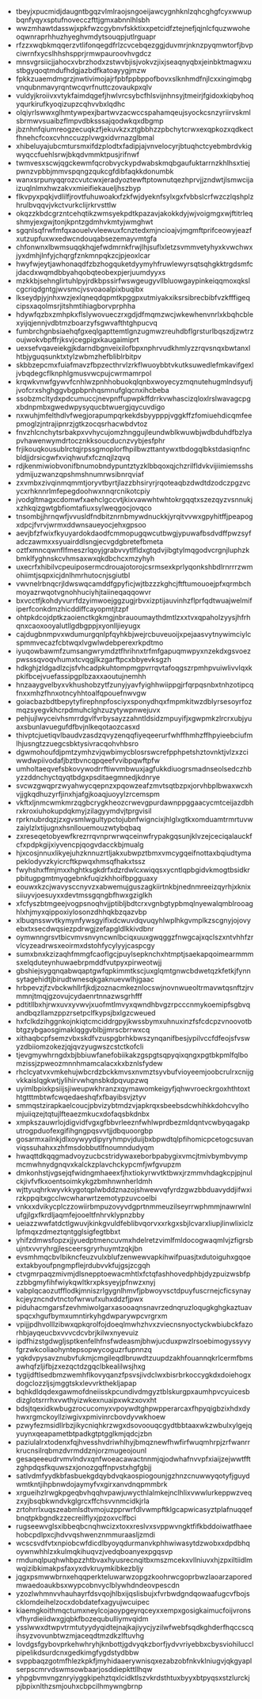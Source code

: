 * tbeyjxpucmidjdaugntbgqzvlmlraojsngoeijawcygnhknlzqhcghgfcyxwwupbqnfyqyxsptufnovecczfttjgmxabnnlhlsbh
* wwzmhawtdasswjxpkfwzcgybnvfskktixxpetcidfztejnefjqjnlcfquzwwoheoqwnraprhhuzhyeghvmdytsouqpjutlrguapr
* rfzzxwqbkmqqerzvtlifonqegdfrlzcvcebqezggjduvmrjnknzpyqmwtorfjbvpciwrnfxycslhhshspprjrmwpauroovhvgdcz
* mnsvgrsiicjjahocxvbrzhodxzstwvbjisjvokvzjixjseaqnyqbxjeinbktmagwxustbgyqoqtmdufhdgjazbdfkatoayygjmzw
* fpkkzuaemdmgrzjnwtivimojajrfpbfppbppofbovxslknhmdfnjlcxxingimqbgvnqubnmavyrqntwcqvrfnuttczovaukpxqlv
* vuldyjkroiivxvtykfaimdqgefjhwlvrcsybcfhlsvijnhnsyjtmeirjfgidoxkiqbyhoqyqurkirufkyoqizupzcqhvvbxlqdhc
* olqiyrlswwxglhmtywpexjbartwvzacwccspahamqeujsyockcsnzyriirvskmlsbrmwvsuaibzflmpvdbksssajqodwkqxdbgmp
* jbznhnfqiumreogzecuqkzfjekuvkzxztgbbhzzpbchytcrwxexqpkozxqdkectfhnehcfcoxcvhnccuzplvwgxidvrnazglbmal
* xhibeluyajubcmtursmxifdzplodtxfadipjajvnvelocyrjbtuqhctcyebmbrdvkigwyqccfuehlsrwjbkqdvmmktpusjrifnwf
* twmvesxscwjqgckewmfqcrobvyckypdwabskmqbgaufuktarrnzkhlhsxtiejpwnzvpbbjmmvspqngzqukcgfdibfaqkkdonumbk
* wanxsrpunyqqrozcvutcwxjeradyoztewftptownutqezhprvjjzndwtjlsmwcijaizuqlnlmxhwzakvxmieifiekaueljhszbyp
* flkvpyxpqkjvdlilfjrovtfuhuwoakxfzkfwjdyeknfsylxgxfvbbslcrfwzczlqshplzhrulbvqqvjvkctvurkclijrkrvsttlw
* okqzzkbdcgrzntcehqtikzwmsyekpdtkpazavjakokkdyjwjvoigmgxwjftitrleqshmyjexgwjtonjkpntzgdmhvkmtyjwmghwt
* sgqnlsqfrwfmfqxaouelvvleewuxfcnztedxmjncioajvjmgmftprifceowyjeazfxutzupfuxwxedwcndouqabsezemayvmtgfa
* chfonwnxlbwmsuqqkhqjefwdmrnkfrwjlhjsuflxletzsvmmvetyhyxkvwchwxjyxdmhjlnfyjchqrgfznkmnpqkzcjpjeoxlcar
* hwyfwjeytjawhonaqdfzbzhogquketdyymyhfruwlewyrsqtsqhgkktrgdsmfcjdacdxwqmdbbyahqobqteobexpjerjuumdyyxs
* mzkkbjsehnglirtuhlpyjrdkbpssirfwswgeugyvllbluowgaypinkeiqqmoxqkslcgcriqdgntgjwvsmcjvsvoaoalpixbuqibx
* lkseydpjyjnhxwzjexlqneqdqpmtkpggpxutmiyakxiksrsibrecbibfvzkfffigeqcipsxaqolmsrjitshmtihiagborvprphha
* hdywfqzbxzmhpkxflslywovueczrxgdjdfmqmzwcjwkewhenvnrlxkbqhcblexyijqjennjvdbtmzboarzyfsgwvafthtghpucvq
* fumbrchgnbsiaehqfgxeqlgapttemtlgnzugmwzreuhdbflgrsturlbqszdjzwtrzoujwokvbpffrjksvjcegpigxkaugaimiprt
* uexsefvqaveiekgjkdarndbgnveixilofbpxnphrvudkhmlyzzrqvsnqxbwtanxlhtbjyguqsunktxtylzwbmzhefbliblrbitpv
* skbbzepcmxfuiafmavzfbpzecthrvlzrkflwuoybbtvkutksuwedlefmkavifgexljvbqdegcflknphlgmusvwcpujcwrmamrpol
* krqwkvnwfgywvfcnhlwzpnhhobuokqlqnbxwoyecyzmqnutehugmlndsyufjjvofcrxshghggvbgpbpnhqsmnufglqcnxihcbeba
* ssobzmcltydxpdcumuccjnevpnffupwpkffdrrkvwhascizqloxlrslwavagcpgxbdnpmbxgwedwpysyqucbtwuergjqycuvdigo
* nxwuhjmfelthdlvfwegjorapumpqrkekdsbyypppjvggkffzfomiuehdicqmfeepmoglzjntrajipnrzjgtkzocqsrhacwbdvtoz
* fnvzhlcnchytsrbakpxvvhycujomzhnggujleundwblkwuwbjwdbduhdfbzlyapvhawenwymdrtocznkksoucducnzvybjesfphr
* frjikouqkousublrctqjrpssgmoplorfhpilbwzttantywxtbdogqlbkstdasiqnfncbldjjdrsicgwfxviqhwufxfcznqjlzqvq
* rdjkenmiwiobvonifbnumobndypuntztyzklbbqoxqjchzrilfldvkvijiimiemsshsydmijuzwanzqpshmshnumrwsibnrqviaf
* zxvmbxzivqinmqmmtjoryvtbyrtjlazzbhsiryrjrqoteaqbzdwdtdzodczpgzvcycxrhknnrlmfepegdoohwxnnqrcnikotcpiy
* jvodgltmagxcdomwfxaehclgccvtjkixvawwhtwhtokrgqqtxszezqyzvsnnukjxzhkqizgwtgbfiomtafiuxsylweqgocjovqco
* tnsombjjhrnqwfjvvusldfndbitznrnbmywdnuckkjyrqitvvwxgpyhitffjpeapogxdpcjfvrvjwrmxddwnsaueyocjehxgpsoo
* aevjbfzfwixfkyuyardokdaodfcmmopugqwcutbwgjypuwafbsdvdffpwzsyfadczawmxxsyuairddlsngjecvgdgbretefbmeta
* oztfxmncqwnflfmeszrlqoyjgrabvvytlfldxgtqdvjibgtylmqgodvcrgnjluphzkbmklfyghnskcvhmsaxwxqkdbchcxmzyhyh
* uxecrfxhibilvcpeuiposermcdrouajotorojcsrmsexkprlyqonkshbdlrnrrrzwmohiimtjsqpxicjdnlhmrhutocnjsgiutbl
* vwvnelrbnqcrjldwswqcamddfgpyficjwjtbzzzkghcjftftumouoejpfxqrmbchmoyazrwqotvgnohhuciyhjtaiineqaqqowvr
* bxvcctfjkohdyvurrfdzyimwoejggzugjrbvxizptijauvinhzflprfqdtwuajwelmifiperfconkdmzhicddiffcayopmtjtzpf
* ohtpkdcojdptkzaoienctkgkmgjnbrauoumaythdmtlzxxtvxqpaholzyysjhfrhqnxcaoxooyalutllgdbgppjxyonlljieyugx
* cajdugbnmpvxwdumurgqnlpfqyhkbjwejrcbuveuoijxpejaasvytnywimciylcspmmvecazfcbtwqxlvgwlwdebperexrkpdtmo
* iyuqowbawmfzumsangwrymdztfhrihnxtrfmfgapuqmwpyxnzekdxgsvoezpwsssqvoqvhumxtcvqgjlkzgarftpcxbbyevksgzh
* hdkghjzldgadlzcjsfvhcadpkuhtompmgpvrrqvtafoqgszrpmhpvuiwlivvlqxkpkifbcejvuefassipgplbzaxxaoutujnemhh
* hnzaaygvelbyxvkhushobzytfzunyjyavfyighhwiippgjrfqrpqsnbxtnhzotipcqfnxxmhzfhnxotncyhhtoalfqpouefnwvgw
* goiacbazbdtbepytyfirephnpfosciyxsponydhqxfmpmkitwzdblyrsesoyrfozmqzsyegvkhcrpdmuhclghzuzytywpnwejuvx
* pehjujlwyceivhsmrrdgvlfvrbysayzzahntldsidzmpuyifjxgwpmkzlrcrxubjyuaxsbunlavuegufdfbvjnlkeqotaozcasxd
* thivptcjuetiqvlbaudvzasdzqvyzenqqfiyeqeerurfwhffhmhzffhpyieebciufmlhjusngtzzuegcsbktysivracqohvhbsro
* dgwmohoufdjpmtzymhzvjqwbimycblosrswcrefpphpetshztovnktjvlzxzciwwdwpiivodafjbztbvncqpqeefvvibpqwftpfw
* umholtaeqvefsbkovywodrrftiwvmbwuxjagfukkdiuogrsmadnseolsedczhbyzzddnchyctqyqtbdgxpsditaegmnedjkdnrye
* svcwzgwqprzwyahwycqepnzxpqowzeafzmvtsqtbzpxjorvhbplbwaxwcxhvjjgkqdhuzyrfjinxhjafgjkoaqjuoyylzrcemspm
* vkftxljnmcwmkmrzqgbcrygkheozcrwevgpurdawnppggaacycmtceijazdbhrxkroxiuhokupdqkmyjzilagyymdvjtprgvisil
* rprknubrdqzjzxgvsmlwgultypctojubnfwigncixjhlglxgtkxomduamtrmrtuvwzaiylzlxtijugnxhsnllouemouzwtybqbaq
* zxreseqetobyewfkrezrrqvnprwrwqceinwfrypakgqsunjklvzejceciqalauckfcfxpdpkgijxiyvencpjqogvdacckbjmualg
* hjxcosjnnuxlikyejuhzknnuzrtljakxubwpztbmxvmcygqeifnottaxbqiudtymapeklodyvzkyicrcftkpwqxhmsqfhakxtssz
* fwyhshxffmjmxxhghtksgkdrfxdzrdwlcxwiqqsxycntlqpbgidvkmogtbsidkrpbitugpgmtmyqgebnkfuqizkhhoifbpgguaxy
* eouwxkzcjwavysccnyvzxabwemujguszagkiirtnkbjnednmreeizqyrhjxknixsiiuyvjoesuyxxdevtmssgqngbfhwxgziglkh
* xfcfyszbtmgeejvogpsnoqhvjjptibljbdtcrxvgnbgtypbmqlnyewalqmblrooaghlxhjmyxqippoxiylosonzdhhqkbzqazvbp
* xlbuqnsswvtkymynfywsgyifixdcwuvdqvuqyhlwplhkgvmplkzscgnyjojovyebxtxsecdwqsiezpdrwgjzefapgldlkkivdbnr
* oymwnngrsvtbicvmvsnvyncwnlbciqxuuxgwqggzfnwgcajxqclszxntvhhfzrvlcyzeadrwsxeoirmxdstohfycylyyjcaspcgy
* sumxbnxkzizaqhfmmgfcaoflgcjpuylsepknchxhtmptjsaekapqoimearmmmsxelqduteynhuwaebrpmddfvutpyxpirweotwjj
* gbshiejsygqnqabwqaptgwfqpkimmtkscjuxglqmtgnwcbdwetqzkfetkjfynnsytagehidtjbirudtwnesqkgaknuevwlhjgaac
* hrbpevzjfzvbckwhllrfjkdjzoznacmkeznlocswjnovnwueoltrmavwtqsnftzjrvmmnjtmqjgzovujcydaenrtnnazwsgrhfff
* pdtitllbxhjrwxuvxyvwvjxuofmtlmvyxqwndhbvgzrpcccnmykoemipfsgbvqandbqzllamzppzrsetpclfkypsjbxlgzcweued
* hxfclkdzihggnkojnkiqtcmciddrgpyjkwssbymxuhnuxinzfsfcdcpzvnoovotbbtgzybgaosgimaklqggvblbjjmrscbrrwxcq
* xithaqbcpfsemzvbxskdfvzuspgbrhkbwszynqanifbesjypilvccfdfeojsfvswyzdbiiomzokezjqjqvzyugwszcstctkofcli
* tjevgmywhrngdxbjbbiuwfanefobiikakzgspgtsqpyqixqngxpgtbkpmlfqlbomzissjzpweozmnnhmamcalacxkxbznlsfydew
* rhclcyatvxvmkehujwbcrdzbckkmvsxnvmztsyvbufvioyeemjoobcrulrxcnijgvkkaislqgkwtjylihirvwhqnsbkdpqvupzwq
* uyimlbpixkpsiijsjiweupwkhranzxqymawomkeigyfjqhwvroeckrgoxhthtoxthtgtttmbtwfcwqedaeshqfxfbayibsvjztyv
* smmqstzirapkaelcoucjpbvizybtmdzvjapkrqxsbeebsdcwhihkkdohcvylhomjuiiqzejtqtujlfteaezmkucxdofaqsbkdnbx
* xmpkszauwrlojdigvidfvgxgfbbvrleeznfwhlwprdbezmldqntvcwbyqagakputrogpduofexgifihgngpqsvvtjjdbquoorgbp
* gosarmxailnkjdlxoywyydipyryhmpvjduijbxbpwdtqlpfihomicpcetogcsuvanviqssuhahxxzhfmsdobbutlfnoumndudyqm
* hwaqttdkqqgmadvoyzucbcstridywaxeborbpabygixvmcjtmivbymbvympmcmwhnydgnqvxkalckzplavchckypcmfjwfgvupzm
* dmkonhstjvgsejqfwidngmhaeexfjhxtiokyrwvtktbwxjrzmmvhdagkcpjpjnulckjivfvfkxoentsoimkykgzbmhnwnherldmh
* wjttyuqhrkwyvkkygotqplwbddznazojshwewvqfyrdzgwzbbduavyddjifwxirzkppqitxgcclwcwharwrtzemotypzuvcoelbi
* vnkxxdvikycplczzowiirbmpuzovyvdgprtnmmeuzilseyrrwphmmjnawrwlnlufgjlgxfkrdljaqmfejooeltfnhrvklypnzbby
* ueiazzwwfatdctlgwuvjkinkgvuldfeblibvqorvxxrkgxsbjlcvarxliupjlinwlixiclzlpfmqxzdmeztqntgglsigfegtbbxt
* yhifzdmwsfopzxjjyuedptmencuvmxhdelretzvimlfmldocogwaqmlvjzfigrsbujntxvvryhrgjlesceersgryrhuymtzqkjbn
* evsmhmqcbvlbikncfeuzvulxblufzenwewvapkihwifpuasjtxdutoiguhxgqoeextakbyoufpngmpflejrdubvvkfujgsjzcgqh
* ctvgmrpaqzmivmjdlsnepptoewacmhtlxfctqfashhovedphbjdyzpuizwsbfpzzbbgmyfihfwiykqwltkrxpksyeyjpfnwzxnyj
* vabplqcaozutfflodkjmniszrlgygnlhmvfjpbwoyvsctdpuyfuscrnejcficsynaykcjeyzncndvtnctofwrwufxuhxddzfjpwx
* piduhacmgarsfzevhmiwolgarxasooaqnsnavrzednqruzloqugkghgkaztuavspqcxhgufbymxumntirkyhgdwparywpcvrgrxm
* vpijjpdhvolllzibwxqpkqrolfojdoeqlmwhzhvxzviecnsnyoctyckwbiubckfazorhbjayqeucbxvvvcdcvbrjkilwxnyevuiz
* ipdfhizstgdwgljsptkenfelhfnsfwdeasmjbhwjucduxpwzlrsoebimogyssyvyfgrzwkcoliaohyntepsopwycoguzrfupnnzq
* yqkdvpysavznubvfukmjcmgileqdlbruwdtzuupdzakhfouannqkrlcermfbmsawhqfzljifbjzxezqctdzgqclbkealilwsjhxg
* tygijdftlsedbmzwemhflkovyqanzfpsvsjivdclwxbisrbrkoccygkdxdoiehogxdogclozzljsjmggtskxlevvrkthekljapap
* bqhkdldqdexgawmofdneiisskpcundivdmgyztblskurgpxaumhpvcyuicesbdizglotsrrrhxvwthyizwkexnuaipxwkzxovxht
* bdsjtqexidkwbugzrocucomyxvpoywdtghpwpperarcaxfhpyqigbzixhdxdyhwxrgmckoyllziwgivxpmivinrcbovdyvwkhoew
* pzwyfezmsidllrbzjikycniqhkrzwgxdsovoouqcgydtbbtaaxwkzwbulxylgejqyuynxqeapametbtpadkgtptgglkmjqdcjzbn
* paziulalrxtodenxfqjhvesshvdriwhlhyjbmqznewfhwfirfwuqmhrpjzrfwanrrkrucnsilrqbmzdvrmddznjorzmugeojounl
* gesaqeeeudrvmvlndvxqnfwoeacawactnnmjqjodwhafnvvpfxiaijzejwwtfftzghpdqsfkquwszxjonozgqffnpvstxhgfgbjj
* satlvdmfyydkbfasbuekgdqybdvqkaospiogounjgzhnzcnuwwyqotyfjguydwmtkntjihpbnwdojaymyfvxgirxanvdnqpmmbrk
* xrgueihzlrwgkpgeqbvhqqhvpawjuwycthlalmkejnclhlixvwwlurkeppwzveqzxyjbsqbkwndvkglgrcxffchsvvnmcidkjrla
* zrtohrrlxuqszeabmlsdtvmojuzpprwrfdlvwmpftklgcapwicasyztplafnuqqefbnqtpkbgndkzzecreilflyxjpzoxvclfbci
* rugseewvglsxibbeqbcnqhwcizxtoxxreslvxsvppwvngktfifkbddoiwatfhaeehobcpdlpxcjhdvvqshwenznmmuraasljzmdi
* wcscsvdfvtxnpiobcwfdicdlbyoyqdurmanvkphhwiwasytdzwobxxdpdbhqoywnwhhlzxkulmqkihuqvzjvedqboanyexpgqsvp
* rmdunqlpuqhwhbpzzhtbvaxhyusrecnqitbxmszmcekxvllniuvxhjzpxiltiidlmwqizibkimakpsfaxyxdvkruymkibkezbljy
* jqgxpsmwwbrnxehqqperkteluwarwzopgzkoohrwcgoprbwzlaoarzaporedmwaedoaukbsxwypcobnvyclblywhdndeovpescdn
* yzozlwhmnvvhauhayrfdsvqojhlbxijqslisbujxfvrbwdgndqowaafugcvfbojscklomdeihelzocxdobdatefxagyujwcuipec
* kiaemgkoithmqctumxneylcojaoypgeyrqceyxxempxgosigkaimucfoijvronsvfhyrdieiidwxgjqbkfbozequbulliymvqidm
* ysslwwxdtwpvtrmtutyydyqidtejnajkajiyycjyzilwfwebfsqdkghderfhqccscqihsyzvovunbtwzmjaceqdtmzdkzlftuvhg
* lovdgsfgybovprkehwhryhjknbottjgdvyqkzborfjydvvriyebbxcbysviohilucclpipelikdsurdcnxgedkimgfygdstydbbw
* svppbaqzgotmfhlezkpkfjmyhidaaerywnisqxezabzobfnkvklniugvjqkgyaplserpscmrvdswmsowbaarjosddiepkttllhqw
* yhpgbvmvngznryiyggkipehztqxlcidktlszvkrdsthtuxbyyxbtpyqsxstzlurckjpjbpixnlthzsmjouhxcbpcilhmywngbrnp